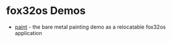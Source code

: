 # fox32os Demos

 - [paint](paint) - the bare metal painting demo as a relocatable fox32os application
